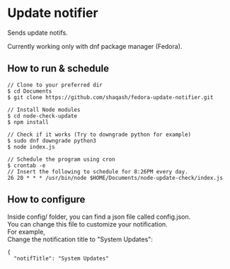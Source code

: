 # Update notifier
Sends update notifs.  

Currently working only with dnf package manager (Fedora).

## How to run & schedule
```
// Clone to your preferred dir
$ cd Documents
$ git clone https://github.com/shaqash/fedora-update-notifier.git

// Install Node modules
$ cd node-check-update
$ npm install

// Check if it works (Try to downgrade python for example)
$ sudo dnf downgrade python3
$ node index.js

// Schedule the program using cron
$ crontab -e
// Insert the following to schedule for 8:26PM every day.
26 20 * * * /usr/bin/node $HOME/Documents/node-update-check/index.js
```
## How to configure
Inside config/ folder, you can find a json file called config.json.  
You can change this file to customize your notification.  
For example,  
Change the notification title to "System Updates":  
```
{
  "notifTitle": "System Updates"
```
